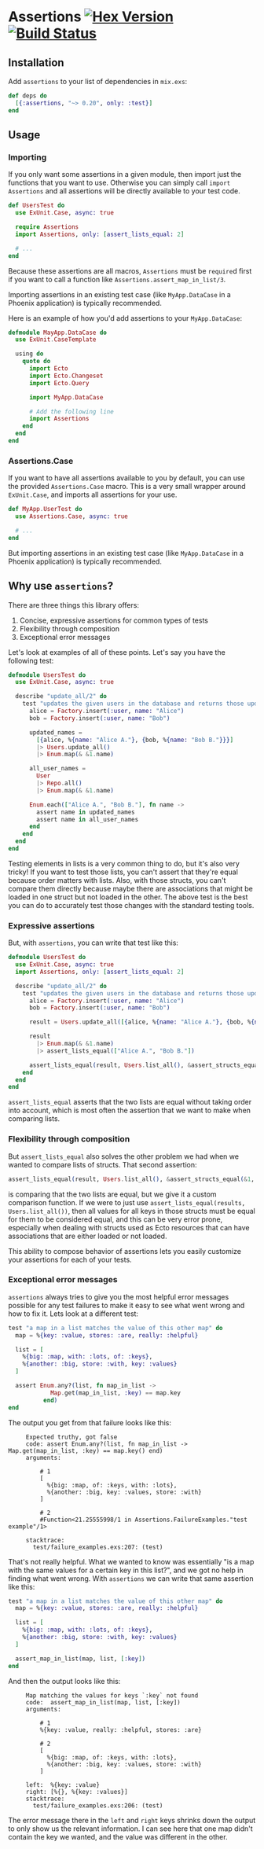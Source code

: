 # Assertions [![Hex Version](https://img.shields.io/hexpm/v/assertions.svg)](https://hex.pm/packages/assertions) [![Build Status](https://travis-ci.org/devonestes/assertions.svg?branch=master)](https://travis-ci.org/devonestes/assertions)

## Installation

Add `assertions` to your list of dependencies in `mix.exs`:

```elixir
def deps do
  [{:assertions, "~> 0.20", only: :test}]
end
```

## Usage

### Importing

If you only want some assertions in a given module, then import just the
functions that you want to use. Otherwise you can simply call `import
Assertions` and all assertions will be directly available to your test code.

```elixir
def UsersTest do
  use ExUnit.Case, async: true

  require Assertions
  import Assertions, only: [assert_lists_equal: 2]

  # ...
end
```

Because these assertions are all macros, `Assertions` must be `require`d first
if you want to call a function like `Assertions.assert_map_in_list/3`.

Importing assertions in an existing test case (like `MyApp.DataCase` in a
Phoenix application) is typically recommended.

Here is an example of how you'd add assertions to your `MyApp.DataCase`:
```elixir
defmodule MayApp.DataCase do
  use ExUnit.CaseTemplate

  using do
    quote do
      import Ecto
      import Ecto.Changeset
      import Ecto.Query

      import MyApp.DataCase

      # Add the following line
      import Assertions
    end
  end
end
```

### Assertions.Case

If you want to have all assertions available to you by default, you can use the
provided `Assertions.Case` macro. This is a very small wrapper around
`ExUnit.Case`, and imports all assertions for your use.

```elixir
def MyApp.UserTest do
  use Assertions.Case, async: true

  # ...
end
```

But importing assertions in an existing test case (like `MyApp.DataCase` in a
Phoenix application) is typically recommended.

## Why use `assertions`?

There are three things this library offers:

1) Concise, expressive assertions for common types of tests
2) Flexibility through composition
3) Exceptional error messages

Let's look at examples of all of these points. Let's say you have the following
test:

```elixir
defmodule UsersTest do
  use ExUnit.Case, async: true

  describe "update_all/2" do
    test "updates the given users in the database and returns those updated users" do
      alice = Factory.insert(:user, name: "Alice")
      bob = Factory.insert(:user, name: "Bob")

      updated_names = 
        [{alice, %{name: "Alice A."}, {bob, %{name: "Bob B."}}}]
        |> Users.update_all()
        |> Enum.map(& &1.name)

      all_user_names =
        User
        |> Repo.all()
        |> Enum.map(& &1.name)

      Enum.each(["Alice A.", "Bob B."], fn name ->
        assert name in updated_names
        assert name in all_user_names
      end
    end
  end
end
```

Testing elements in lists is a very common thing to do, but it's also very
tricky! If you want to test those lists, you can't assert that they're equal
because order matters with lists. Also, with those structs, you can't compare
them directly because maybe there are associations that might be loaded in one
struct but not loaded in the other. The above test is the best you can do to
accurately test those changes with the standard testing tools.

### Expressive assertions

But, with `assertions`, you can write that test like this:

```elixir
defmodule UsersTest do
  use ExUnit.Case, async: true
  import Assertions, only: [assert_lists_equal: 2]

  describe "update_all/2" do
    test "updates the given users in the database and returns those updated users" do
      alice = Factory.insert(:user, name: "Alice")
      bob = Factory.insert(:user, name: "Bob")

      result = Users.update_all([{alice, %{name: "Alice A."}, {bob, %{name: "Bob B."}}}

      result
        |> Enum.map(& &1.name)
        |> assert_lists_equal(["Alice A.", "Bob B."])

      assert_lists_equal(result, Users.list_all(), &assert_structs_equal(&1, &2, [:name]))
    end
  end
end
```

`assert_lists_equal` asserts that the two lists are equal without taking order
into account, which is most often the assertion that we want to make when
comparing lists.

### Flexibility through composition

But `assert_lists_equal` also solves the other problem we had when we wanted to
compare lists of structs. That second assertion:

```elixir
assert_lists_equal(result, Users.list_all(), &assert_structs_equal(&1, &2, [:name]))
```

is comparing that the two lists are equal, but we give it a custom comparison
function. If we were to just use `assert_lists_equal(results, Users.list_all())`,
then all values for all keys in those structs must be equal for them to be
considered equal, and this can be very error prone, especially when dealing with
structs used as Ecto resources that can have associations that are either loaded
or not loaded.

This ability to compose behavior of assertions lets you easily customize your
assertions for each of your tests.

### Exceptional error messages

`assertions` always tries to give you the most helpful error messages possible
for any test failures to make it easy to see what went wrong and how to fix it.
Lets look at a different test:

```elixir
test "a map in a list matches the value of this other map" do
  map = %{key: :value, stores: :are, really: :helpful}

  list = [
    %{big: :map, with: :lots, of: :keys},
    %{another: :big, store: :with, key: :values}
  ]

  assert Enum.any?(list, fn map_in_list ->
            Map.get(map_in_list, :key) == map.key
          end)
end
```

The output you get from that failure looks like this:

```
     Expected truthy, got false
     code: assert Enum.any?(list, fn map_in_list -> Map.get(map_in_list, :key) == map.key() end)
     arguments:

         # 1
         [
           %{big: :map, of: :keys, with: :lots},
           %{another: :big, key: :values, store: :with}
         ]

         # 2
         #Function<21.25555998/1 in Assertions.FailureExamples."test example"/1>

     stacktrace:
       test/failure_examples.exs:207: (test)
```

That's not really helpful. What we wanted to know was essentially "is a map with
the same values for a certain key in this list?", and we got no help in finding
what went wrong. With `assertions` we can write that same assertion like this:

```elixir
test "a map in a list matches the value of this other map" do
  map = %{key: :value, stores: :are, really: :helpful}

  list = [
    %{big: :map, with: :lots, of: :keys},
    %{another: :big, store: :with, key: :values}
  ]

  assert_map_in_list(map, list, [:key])
end
```

And then the output looks like this:

```
     Map matching the values for keys `:key` not found
     code:  assert_map_in_list(map, list, [:key])
     arguments:

         # 1
         %{key: :value, really: :helpful, stores: :are}

         # 2
         [
           %{big: :map, of: :keys, with: :lots},
           %{another: :big, key: :values, store: :with}
         ]

     left:  %{key: :value}
     right: [%{}, %{key: :values}]
     stacktrace:
       test/failure_examples.exs:206: (test)
```

The error message there in the `left` and `right` keys shrinks down the output
to only show us the relevant information. I can see here that one map didn't
contain the key we wanted, and the value was different in the other.
